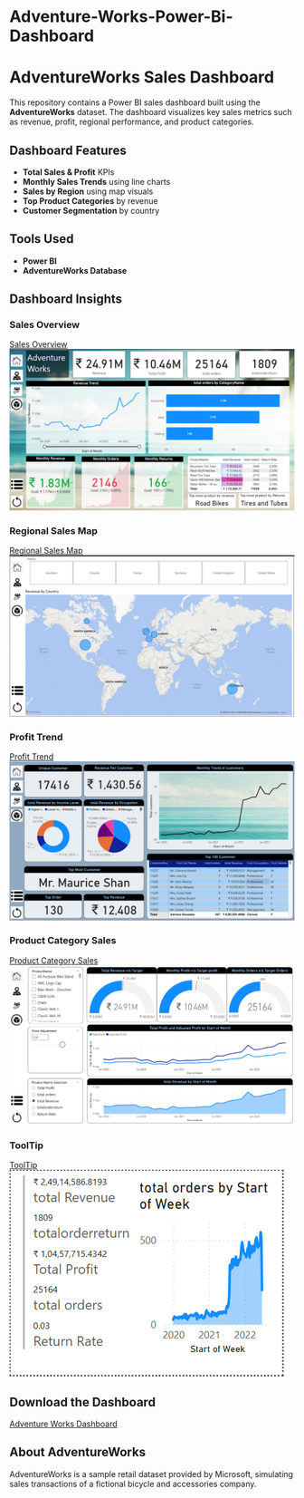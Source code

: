 # Adventure-Works-Power-Bi-Dashboard
#  AdventureWorks Sales Dashboard

This repository contains a Power BI sales dashboard built using the **AdventureWorks** dataset. The dashboard visualizes key sales metrics such as revenue, profit, regional performance, and product categories.


##  Dashboard Features

- **Total Sales & Profit** KPIs
- **Monthly Sales Trends** using line charts
- **Sales by Region** using map visuals
- **Top Product Categories** by revenue
- **Customer Segmentation** by country

##  Tools Used

- **Power BI**
- **AdventureWorks Database**

##  Dashboard Insights

### Sales Overview
<a href="https://github.com/rahi19patel/Adventure-Works-Power-Bi-Dashboard/blob/main/Screenshot%202025-05-18%20141936.png">Sales Overview </a>
![Sales Oveview](./Screenshot%202025-05-18%20141936.png)

### Regional Sales Map  
<a href="https://github.com/rahi19patel/Adventure-Works-Power-Bi-Dashboard/blob/main/Screenshot%202025-05-18%20141956.png">Regional Sales Map</a>
![Regional Sales Map](./Screenshot%202025-05-18%20141956.png)

### Profit Trend  
<a href="https://github.com/rahi19patel/Adventure-Works-Power-Bi-Dashboard/blob/main/Screenshot%202025-05-18%20142009.png">Profit Trend</a>
![Profit Trend](./Screenshot%202025-05-18%20142009.png)

### Product Category Sales  
<a href="https://github.com/rahi19patel/Adventure-Works-Power-Bi-Dashboard/blob/main/Screenshot%202025-05-18%20142027.png">Product Category Sales</a>
![Product Category Sales](./Screenshot%202025-05-18%20142027.png)

### ToolTip
<a href="https://github.com/rahi19patel/Adventure-Works-Power-Bi-Dashboard/blob/main/Screenshot%202025-05-18%20142053.png">ToolTip</a>
![ToolTip](./Screenshot%202025-05-18%20142053.png)


## Download the Dashboard
<a href="https://github.com/rahi19patel/Adventure-Works-Power-Bi-Dashboard/blob/main/January2025_Data%20Model%20Complete.pbix">Adventure Works Dashboard</a>

##  About AdventureWorks

AdventureWorks is a sample retail dataset provided by Microsoft, simulating sales transactions of a fictional bicycle and accessories company.

